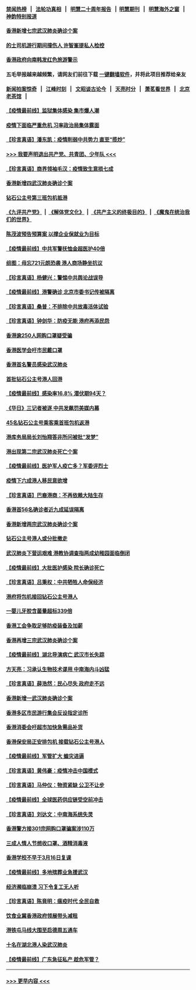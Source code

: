 #### [禁闻热榜](热点新闻.md?=0)  &nbsp;&nbsp;|&nbsp;&nbsp; [法轮功真相](https://github.com/gfw-breaker/truth/blob/master/README.md?=0) &nbsp;&nbsp;|&nbsp;&nbsp; [明慧二十周年报告](https://github.com/gfw-breaker/mh-reports/blob/master/README.md?=0) &nbsp;&nbsp;|&nbsp;&nbsp;[明慧期刊](https://github.com/gfw-breaker/mh-qikan) &nbsp;&nbsp;|&nbsp;&nbsp; [明慧海外之窗](https://github.com/gfw-breaker/mh-news/blob/master/README.md?=0) &nbsp;&nbsp;|&nbsp;&nbsp; [神韵特别报道](https://github.com/gfw-breaker/mh-news/blob/master/shenyun.md?=0)
#### [香港新增七宗武汉肺炎确诊个案](../pages/nsc415/n11893498.md?t=02260431) 
#### [的士司机游行期间撞伤人 许智峯提私人检控](../pages/nsc415/n11893483.md?t=02260431) 
#### [香港政府向南韩发红色旅游警示](../pages/nsc415/n11893398.md?t=02260431) 
#### 五毛举报越来越频繁，请网友们前往下载 [一键翻墙软件](https://github.com/gfw-breaker/ssr-accounts)，并将此项目推荐给亲友
#### [新闻拍案惊奇](https://github.com/gfw-breaker/banned-news/blob/master/pages/link4.md) &nbsp;&nbsp;|&nbsp;&nbsp; [江峰时刻](https://github.com/gfw-breaker/banned-news/blob/master/pages/link4.md) &nbsp;&nbsp;|&nbsp;&nbsp; [文昭谈古论今](https://github.com/gfw-breaker/banned-news/blob/master/pages/link4.md) &nbsp;&nbsp;|&nbsp;&nbsp; [天亮时分](https://github.com/gfw-breaker/banned-news/blob/master/pages/link4.md) &nbsp;&nbsp;|&nbsp;&nbsp; [萧茗看世界](https://github.com/gfw-breaker/banned-news/blob/master/pages/link4.md) &nbsp;&nbsp;|&nbsp;&nbsp; [北京老茶馆](https://github.com/gfw-breaker/banned-news/blob/master/pages/link4.md) &nbsp;&nbsp;|&nbsp;&nbsp; 
#### [【疫情最前线】监狱集体感染 集市爆人潮](../pages/nsc415/n11893181.md?t=02260431) 
#### [疫情下面临严重危机  习率政治局集体露面](../pages/nsc415/n11893305.md?t=02260431) 
#### [【珍言真语】潘东凯：疫情削弱中共势力 直至“揽炒”](../pages/nsc415/n11892866.md?t=02260431) 
#### [>>> 我要声明退出共产党、共青团、少年队 <<<](https://github.com/begood0513/goodnews/blob/master/quit/letter.md) 
#### [【珍言真语】商界领袖毛汉：疫情致生意损七成](../pages/nsc415/n11890348.md?t=02260431) 
#### [香港新增四武汉肺炎确诊个案](../pages/nsc415/n11890610.md?t=02260431) 
#### [钻石公主号第三班包机抵港](../pages/nsc415/n11890645.md?t=02260431) 
#### [《九评共产党》](https://github.com/begood0513/9ping.md/blob/master/README.md) &nbsp;|&nbsp; [《解体党文化》](../../../../jtdwh.md/blob/master/README.md)  &nbsp;|&nbsp; [《共产主义的终极目的》](../../../../gczydzjmd.md/blob/master/README.md) &nbsp;|&nbsp; [《魔鬼在统治我们的世界》](../../../../mgztzwmdsj.md/blob/master/README.md) 
#### [陈茂波预告预算案 以撑企业保就业为目标](../pages/nsc415/n11890574.md?t=02260431) 
#### [【疫情最前线】中共军警抚恤金超医护40倍](../pages/nsc415/n11890458.md?t=02260431) 
#### [组图：毋忘721元朗恐袭 港人商场静坐抗议](../pages/nsc415/n11876882.md?t=02260431) 
#### [【珍言真语】杨健兴：警惕中共舆论战误导](../pages/nsc415/n11888131.md?t=02260431) 
#### [【疫情最前线】港警确诊 北京市委书记传被隔离](../pages/nsc415/n11886872.md?t=02260431) 
#### [【珍言真语】桑普：不排除中共放毒活体试验](../pages/nsc415/n11886832.md?t=02260431) 
#### [【珍言真语】钟剑华：防疫无能 港府再添民怨](../pages/nsc415/n11884504.md?t=02260431) 
#### [香港逾250人网购口罩疑受骗](../pages/nsc415/n11884388.md?t=02260431) 
#### [香港医学会吁市民戴口罩](../pages/nsc415/n11884367.md?t=02260431) 
#### [香港首名警员感染武汉肺炎](../pages/nsc415/n11884357.md?t=02260431) 
#### [首批钻石公主号港人回港](../pages/nsc415/n11884333.md?t=02260431) 
#### [【疫情最前线】感染率16.8% 潜伏期94天？](../pages/nsc415/n11884256.md?t=02260431) 
#### [《华日》三记者被逐 中共发飙罚美媒内幕](../pages/nsc415/n11884184.md?t=02260431) 
#### [45名钻石公主号乘客乘首班包机返港](../pages/nsc415/n11881770.md?t=02260431) 
#### [港库务局局长刘怡翔答非所问被批“发梦”](../pages/nsc415/n11881752.md?t=02260431) 
#### [港出现第二宗武汉肺炎死亡个案](../pages/nsc415/n11881736.md?t=02260431) 
#### [【疫情最前线】医护军人疫亡多？军委评烈士](../pages/nsc415/n11881655.md?t=02260431) 
#### [疫情下六成港人移民意欲增](../pages/nsc415/n11881699.md?t=02260431) 
#### [【珍言真语】巴裔港商：不再依赖大陆生存](../pages/nsc415/n11881126.md?t=02260431) 
#### [香港首56名确诊者近九成延误隔离](../pages/nsc415/n11879079.md?t=02260431) 
#### [香港新增两宗武汉肺炎确诊个案](../pages/nsc415/n11879064.md?t=02260431) 
#### [钻石公主号港人或分批撤走](../pages/nsc415/n11879029.md?t=02260431) 
#### [武汉肺炎下营运艰难 港教协调查指两成幼稚园面临倒闭](../pages/nsc415/n11878989.md?t=02260431) 
#### [【疫情最前线】大批医护感染 院长确诊死亡](../pages/nsc415/n11878595.md?t=02260431) 
#### [【珍言真语】吕秉权：中共牺牲人命保经济](../pages/nsc415/n11878390.md?t=02260431) 
#### [港府将包机接回钻石公主号港人](../pages/nsc415/n11876352.md?t=02260431) 
#### [一婴儿牙胶含菌量超标339倍](../pages/nsc415/n11876336.md?t=02260431) 
#### [香港工会争取足够防疫装备及加薪](../pages/nsc415/n11876313.md?t=02260431) 
#### [香港再增三宗武汉肺炎确诊个案](../pages/nsc415/n11876297.md?t=02260431) 
#### [【疫情最前线】湖北导演病亡 武汉市长失踪](../pages/nsc415/n11876272.md?t=02260431) 
#### [方天亮：习承认生物技术谬用 中南海内斗凶猛](../pages/nsc415/n11873679.md?t=02260431) 
#### [【珍言真语】薛浩然：民心尽失 政府走不远](../pages/nsc415/n11875838.md?t=02260431) 
#### [香港新增一武汉肺炎确诊个案](../pages/nsc415/n11874044.md?t=02260431) 
#### [香港多区市民游行集会反设指定诊所](../pages/nsc415/n11874017.md?t=02260431) 
#### [香港消委会吁超市加快急需品补货](../pages/nsc415/n11874003.md?t=02260431) 
#### [香港保安局正安排包机 接载钻石公主号港人](../pages/nsc415/n11873932.md?t=02260431) 
#### [【疫情最前线】军管扩大 蝗灾进逼](../pages/nsc415/n11873780.md?t=02260431) 
#### [【珍言真语】黄伟豪：疫情冲击中国模式](../pages/nsc415/n11873482.md?t=02260431) 
#### [【珍言真语】马仲仪：物资紧缺 公卫不让步](../pages/nsc415/n11872315.md?t=02260431) 
#### [【疫情最前线】全球医药供应链受空前冲击](../pages/nsc415/n11869614.md?t=02260431) 
#### [【珍言真语】刘达文：中南海系统失灵](../pages/nsc415/n11869465.md?t=02260431) 
#### [香港警方接301宗网购口罩骗案涉110万](../pages/nsc415/n11867572.md?t=02260431) 
#### [三成人情人节想收口罩、酒精消毒液](../pages/nsc415/n11867523.md?t=02260431) 
#### [香港学校不早于3月16日复课](../pages/nsc415/n11867498.md?t=02260431) 
#### [【疫情最前线】多地殡葬业急援武汉](../pages/nsc415/n11866914.md?t=02260431) 
#### [经济濒临崩溃 习下令复工无人听](../pages/nsc415/n11867269.md?t=02260431) 
#### [【珍言真语】陈竟明：瘟疫时代 全民自救](../pages/nsc415/n11866765.md?t=02260431) 
#### [饮食业冀香港政府领展带头减租](../pages/nsc415/n11864876.md?t=02260431) 
#### [港铁屯马线大围至启德周五通车](../pages/nsc415/n11864842.md?t=02260431) 
#### [十名在湖北港人染武汉肺炎](../pages/nsc415/n11864807.md?t=02260431) 
#### [【疫情最前线】广东急征私产 趁危军管？](../pages/nsc415/n11864205.md?t=02260431) 

----
#### [ >>> 更早内容 <<< ](../indexes/nsc415-earlier.md)
